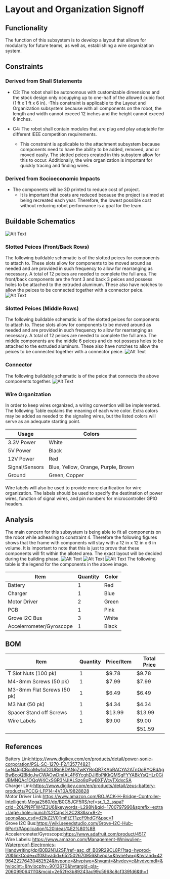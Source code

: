 # Layout and Organization Signoff 

## Functionality

The function of this subsystem is to develop a layout that allows for modularity for future teams, as well as, establishing a wire organization system.

## Constraints

### Derived from Shall Statements

- C3: The robot shall be autonomous with customizable dimensions and the stock design only occupying up to one-half of the allowed cubic foot (1 ft x 1 ft x 6 in).
	 -This constraint is applicable to the Layout and Organization subsystem because with all components on the robot, the length and width cannot exceed 12 inches and the height cannot exceed 6 inches.


- C4: The robot shall contain modules that are plug and play adaptable for different IEEE competition requirements.
	- This constraint is applicable to the attachment subsystem because components need to have the ability to be added, removed, and or moved easily. The slotted peices created in this subsytem allow for this to occur. Additionally, the wire organization is important for quickly tracing and finding wires. 

### Derived from Socioeconomic Impacts

- The components will be 3D printed to reduce cost of project. 	
	- It is important that costs are reduced because the project is aimed at being recreated each year. Therefore, the lowest possible cost without reducing robot performance is a goal for the team. 
	
## Buildable Schematics

![Alt Text](https://github.com/lchapman42/Control-Sensing-Wireless-Charging-Robot/blob/main/Documentation/Images/Sign%20off%20Photos/Layout%20Organization/Frame%20with%20Slotted%20Pieces%20Corner%20View.jpg)

### Slotted Peices (Front/Back Rows)
The following buildable schematic is of the slotted peices for components to attach to. These slots allow for components to be moved around as needed and are provided in such frequency to allow for rearranging as necessary. A total of 12 peices are needed to complete the full area. The front/back components are the front 3 and back 3 peices and possess holes to be attached to the extruded aluminum. These also have notches to allow the peices to be connected together with a connector peice. 
![Alt Text](https://github.com/lchapman42/Control-Sensing-Wireless-Charging-Robot/blob/main/Documentation/Images/Sign%20off%20Photos/Layout%20Organization/Slotted%20Peices%20Front-Back%20Rows%20Schematic.jpg)

### Slotted Peices (Middle Rows) 
The following buildable schematic is of the slotted peices for components to attach to. These slots allow for components to be moved around as needed and are provided in such frequency to allow for rearranging as necessary. A total of 12 peices are needed to complete the full area. The middle components are the middle 6 peices and do not possess holes to be attached to the extruded aluminum. These also have notches to allow the peices to be connected together with a connector peice.
![Alt Text](https://github.com/lchapman42/Control-Sensing-Wireless-Charging-Robot/blob/main/Documentation/Images/Layout%20Organization/Slotted%20Peice%20Middle%20Schematic.jpg)

### Connector
The following buildable schematic is of the peice that connects the above components together.
![Alt Text](https://github.com/lchapman42/Control-Sensing-Wireless-Charging-Robot/blob/main/Documentation/Images/Sign%20off%20Photos/Layout%20Organization/Connector%20Schematic.jpg)

### Wire Organization
In order to keep wires organized, a wiring convention will be implemented. 
The following Table explains the meaning of each wire color. Extra colors may be added
as needed to the signaling wires, but the listed colors will serve as an adequate starting point. 

|Usage|Colors|
|-|-|
|3.3V Power|White|
|5V Power|Black|
|12V Power|Red|
|Signal/Sensors|Blue, Yellow, Orange, Purple, Brown|
|Ground|Green, Copper|

Wire labels will also be used to provide more clarification for wire organization. 
The labels should be used to specify the destination of power wires, function of signal wires,
and pin numbers for microcontroller GPIO headers. 

## Analysis
The main concern for this subsystem is being able to fit all components on the robot while adhearing to constraint 4. Therefore the following figures shows that the frame with components will stay with a 12 in x 12 in x 6 in volume. It is important to note that this is just to prove that these components will fit within the alloted area. The exact layout will be decided during the building phase.
![Alt Text](https://github.com/lchapman42/Control-Sensing-Wireless-Charging-Robot/blob/main/Documentation/Images/Sign%20off%20Photos/Layout%20Organization/Chassis%20Frame%20Layout%20Size%20Confirmation.jpg)
![Alt Text](https://github.com/lchapman42/Control-Sensing-Wireless-Charging-Robot/blob/main/Documentation/Images/Sign%20off%20Photos/Layout%20Organization/Robot%20Layout%20Corner%20View.jpg)
![Alt Text](https://github.com/lchapman42/Control-Sensing-Wireless-Charging-Robot/blob/main/Documentation/Images/Sign%20off%20Photos/Layout%20Organization/Robot%20Layout%20Top%20VIew.jpg)
The following table is the legend for the components in the above image.

| Item | Quantity | Color |
|-|-|-|
|Battery|1|Red|
|Charger|1|Blue|
|Motor Driver|2|Green|
|PCB|1|Pink|
|Grove I2C Bus|3|White|
|Accelerrometer/Gyroscope|1|Black|

## BOM
| Item | Quantity | Price/Item | Total Price | 
|-|-|-|-|
|T Slot Nuts (100 pk)|1|$9.78|$9.78| 
|M4-8mm Screws (50 pk)|1|$7.99|$7.99| 
|M3-8mm Flat Screws (50 pk)|1|$6.49|$6.49|
|M3 Nut (50 pk)|1|$4.34|$4.34|
|Spacer Stand off Screws|1|$13.99|$13.99|
|Wire Labels|1|$9.00|$9.00|
| | | |$51.59|

## References
Battery Link:https://www.digikey.com/en/products/detail/power-sonic-corporation/PSL-SC-1270-F2/13577482?s=N4IgjCBcoMw1oDGUBmBDANgZwKYBoQB7KAbRACYA2ATnOoBYQBdAgBwBcoQBldgJwCWAOwDmIAL4F6YcghDJI6bPiKkQMSgFYYABkYsQHLr0GiJBMNQAc1OQqW4CxSGR3NJIALSzo8qPwBXFWcyTXdxcSA    
Charger Link:https://www.digikey.com/en/products/detail/zeus-battery-products/PCCG-LFP14-4V10A/9828828    
Motor Driver Link:https://www.amazon.com/BOJACK-H-Bridge-Controller-Intelligent-Mega2560/dp/B0C5JCF5RS/ref=sr_1_2_sspa?crid=20LPNPFW4Z3U6&keywords=L298N&qid=1700797990&sprefix=extra+large+hole+punch%2Caps%2C283&sr=8-2-spons&sp_csd=d2lkZ2V0TmFtZT1zcF9hdGY&psc=1    
Grove I2C Bus:https://wiki.seeedstudio.com/Grove-I2C-Hub-6Port/#Application%20Ideas%E2%80%8B    
Accelerrometer/Gyroscope:https://www.adafruit.com/product/4517    
Wire Labels: https://www.amazon.com/Management-Wmiwulien-Waterproof-Electronics-Handwriting/dp/B0B2N1J2SF/ref=asc_df_B09R29CL8P/?tag=hyprod-20&linkCode=df0&hvadid=652502670956&hvpos=&hvnetw=g&hvrand=4296422276430482524&hvpone=&hvptwo=&hvqmt=&hvdev=c&hvdvcmdl=&hvlocint=&hvlocphy=9013670&hvtargid=pla-2060990641110&mcid=2e52fe3b89243ac99c5968c8cf339fd6&th=1  


